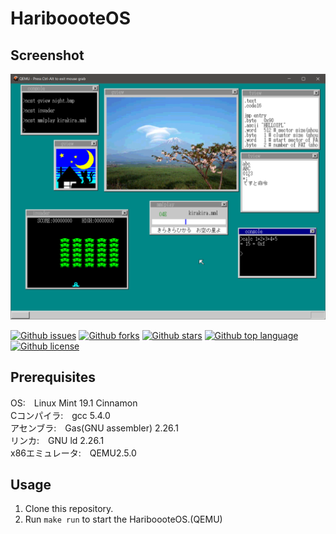# HariboooteOS

## Screenshot

![sample.png](assets/sample.png)

[![Github issues](https://img.shields.io/github/issues/m-star18/HariboooteOS)](https://github.com/m-star18/HariboooteOS/issues)
[![Github forks](https://img.shields.io/github/forks/m-star18/HariboooteOS)](https://github.com/m-star18/HariboooteOS/network/members)
[![Github stars](https://img.shields.io/github/stars/m-star18/HariboooteOS)](https://github.com/m-star18/HariboooteOS/stargazers)
[![Github top language](https://img.shields.io/github/languages/top/m-star18/HariboooteOS)](https://github.com/m-star18/HariboooteOS/)
[![Github license](https://img.shields.io/github/license/m-star18/HariboooteOS)](https://github.com/m-star18/HariboooteOS/)

## Prerequisites

OS:　Linux Mint 19.1 Cinnamon <br>
Cコンパイラ:　gcc 5.4.0 <br>
アセンブラ:　Gas(GNU assembler) 2.26.1 <br>
リンカ:　GNU ld 2.26.1 <br>
x86エミュレータ:　QEMU2.5.0 <br>

## Usage

1. Clone this repository.
2. Run `make run` to start the HariboooteOS.(QEMU)
